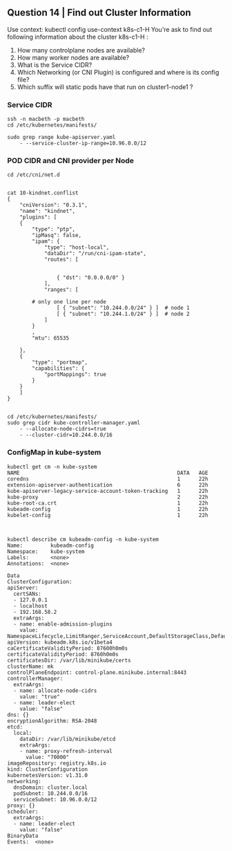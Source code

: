 ## Question 14 | Find out Cluster Information

Use context: kubectl config use-context k8s-c1-H
You're ask to find out following information about the cluster k8s-c1-H :
1. How many controlplane nodes are available?
2. How many worker nodes are available?
3. What is the Service CIDR?
4. Which Networking (or CNI Plugin) is configured and where is its config file?
5. Which suffix will static pods have that run on cluster1-node1 ?

### Service CIDR

```
ssh -n macbeth -p macbeth
cd /etc/kubernetes/manifests/

sudo grep range kube-apiserver.yaml
    - --service-cluster-ip-range=10.96.0.0/12
```

### POD CIDR and CNI provider per Node

```
cd /etc/cni/net.d


cat 10-kindnet.conflist
{
	"cniVersion": "0.3.1",
	"name": "kindnet",
	"plugins": [
	{
		"type": "ptp",
		"ipMasq": false,
		"ipam": {
			"type": "host-local",
			"dataDir": "/run/cni-ipam-state",
			"routes": [


				{ "dst": "0.0.0.0/0" }
			],
			"ranges": [

        # only one line per node
				[ { "subnet": "10.244.0.0/24" } ]  # node 1
				[ { "subnet": "10.244.1.0/24" } ]  # node 2
			]
		}
		,
		"mtu": 65535

	},
	{
		"type": "portmap",
		"capabilities": {
			"portMappings": true
		}
	}
	]
}


cd /etc/kubernetes/manifests/
sudo grep cidr kube-controller-manager.yaml
    - --allocate-node-cidrs=true
    - --cluster-cidr=10.244.0.0/16

```

### ConfigMap in kube-system

```
kubectl get cm -n kube-system
NAME                                                   DATA   AGE
coredns                                                1      22h
extension-apiserver-authentication                     6      22h
kube-apiserver-legacy-service-account-token-tracking   1      22h
kube-proxy                                             2      22h
kube-root-ca.crt                                       1      22h
kubeadm-config                                         1      22h
kubelet-config                                         1      22h



kubectl describe cm kubeadm-config -n kube-system
Name:         kubeadm-config
Namespace:    kube-system
Labels:       <none>
Annotations:  <none>

Data
ClusterConfiguration:
apiServer:
  certSANs:
  - 127.0.0.1
  - localhost
  - 192.168.58.2
  extraArgs:
  - name: enable-admission-plugins
    value: NamespaceLifecycle,LimitRanger,ServiceAccount,DefaultStorageClass,DefaultTolerationSeconds,NodeRestriction,MutatingAdmissionWebhook,ValidatingAdmissionWebhook,ResourceQuota
apiVersion: kubeadm.k8s.io/v1beta4
caCertificateValidityPeriod: 87600h0m0s
certificateValidityPeriod: 8760h0m0s
certificatesDir: /var/lib/minikube/certs
clusterName: mk
controlPlaneEndpoint: control-plane.minikube.internal:8443
controllerManager:
  extraArgs:
  - name: allocate-node-cidrs
    value: "true"
  - name: leader-elect
    value: "false"
dns: {}
encryptionAlgorithm: RSA-2048
etcd:
  local:
    dataDir: /var/lib/minikube/etcd
    extraArgs:
    - name: proxy-refresh-interval
      value: "70000"
imageRepository: registry.k8s.io
kind: ClusterConfiguration
kubernetesVersion: v1.31.0
networking:
  dnsDomain: cluster.local
  podSubnet: 10.244.0.0/16
  serviceSubnet: 10.96.0.0/12
proxy: {}
scheduler:
  extraArgs:
  - name: leader-elect
    value: "false"
BinaryData
Events:  <none>
```

